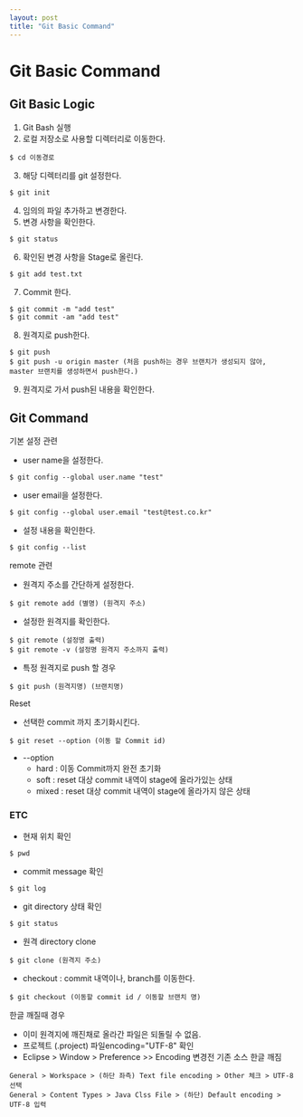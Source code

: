 ```yaml
---
layout: post
title: "Git Basic Command"
---
```


# Git Basic Command

## Git Basic Logic
1. Git Bash 실행
2. 로컬 저장소로 사용할 디렉터리로 이동한다.
```
$ cd 이동경로
```
3. 해당 디렉터리를 git 설정한다.
```
$ git init
```
4. 임의의 파일 추가하고 변경한다.
5. 변경 사항을 확인한다.
```
$ git status
```
6. 확인된 변경 사항을 Stage로 올린다.
```
$ git add test.txt
```
7. Commit 한다.
```
$ git commit -m "add test"
$ git commit -am "add test"
```
8. 원격지로 push한다.
```
$ git push
$ git push -u origin master (처음 push하는 경우 브랜치가 생성되지 않아, master 브랜치를 생성하면서 push한다.)
```
9. 원격지로 가서 push된 내용을 확인한다.

## Git Command
기본 설정 관련
* user name을 설정한다.
```
$ git config --global user.name "test"
```
* user email을 설정한다.
```
$ git config --global user.email "test@test.co.kr"
```
* 설정 내용을 확인한다.
```
$ git config --list 
```

remote 관련
* 원격지 주소를 간단하게 설정한다.
```
$ git remote add (별명) (원격지 주소)
```
* 설정한 원격지를 확인한다.
```
$ git remote (설정명 출력)
$ git remote -v (설정명 원격지 주소까지 출력)
```
* 특정 원격지로 push 할 경우
```
$ git push (원격지명) (브랜치명)
```

Reset
* 선택한 commit 까지 초기화시킨다.
```
$ git reset --option (이동 할 Commit id) 
```
* --option
    * hard : 이동 Commit까지 완전 초기화
    * soft :   reset 대상 commit 내역이 stage에 올라가있는 상태 
    * mixed : reset 대상 commit 내역이 stage에 올라가지 않은 상태


### ETC
* 현재 위치 확인
```
$ pwd
```
* commit message 확인
```
$ git log
```
* git directory 상태 확인
```
$ git status
```
* 원격 directory clone
```
$ git clone (원격지 주소) 
```
* checkout : commit 내역이나, branch를 이동한다.
```
$ git checkout (이동할 commit id / 이동할 브랜치 명)
```

한글 깨질때 경우 
* 이미 원격지에 깨진채로 올라간 파일은 되돌릴 수 없음.
* 프로젝트  (.project)   파일encoding="UTF-8" 확인
* Eclipse > Window > Preference >> Encoding 변경전 기존 소스 한글 깨짐
```
General > Workspace > (하단 좌측) Text file encoding > Other 체크 > UTF-8 선택
General > Content Types > Java Clss File > (하단) Default encoding > UTF-8 입력
```
